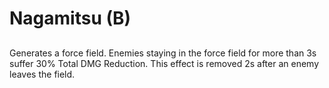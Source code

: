 # Nagamitsu (B)

## 

Generates a force field. Enemies staying in the force field for more than 3s suffer 30% Total DMG Reduction. This effect is removed 2s after an enemy leaves the field.